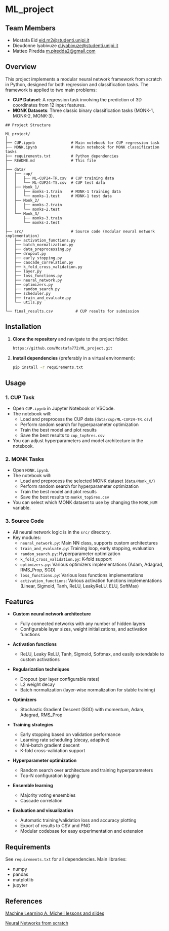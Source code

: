 # ML_project

## Team Members

- Mostafa Eid eid.m2@studenti.unipi.it
- Dieudonne Iyabivuze d.iyabivuze@studenti.unipi.it
- Matteo Piredda m.piredda2@gmail.com

## Overview

This project implements a modular neural network framework from scratch in Python, designed for both regression and classification tasks. The framework is applied to two main problems:

- **CUP Dataset**: A regression task involving the prediction of 3D coordinates from 12 input features.
- **MONK Datasets**: Three classic binary classification tasks (MONK-1, MONK-2, MONK-3).

```
## Project Structure

ML_project/
│
├── CUP.ipynb                # Main notebook for CUP regression task
├── MONK.ipynb               # Main notebook for MONK classification tasks
├── requirements.txt         # Python dependencies
├── README.md                # This file
│
├── data/
│   ├── cup/
│   │   ├── ML-CUP24-TR.csv  # CUP training data
│   │   └── ML-CUP24-TS.csv  # CUP test data
│   ├── Monk_1/
│   │   ├── monks-1.train    # MONK-1 training data
│   │   └── monks-1.test     # MONK-1 test data
│   ├── Monk_2/
│   │   ├── monks-2.train
│   │   └── monks-2.test
│   └── Monk_3/
│       ├── monks-3.train
│       └── monks-3.test
│
├── src/                     # Source code (modular neural network implementation)
│   ├── activation_functions.py
│   ├── batch_normalization.py
│   ├── data_preprocessing.py
│   ├── dropout.py
│   ├── early_stopping.py
│   ├── cascade_correlation.py
│   ├── k_fold_cross_validation.py
│   ├── layer.py
│   ├── loss_functions.py
│   ├── neural_network.py
│   ├── optimizers.py
│   ├── random_search.py
│   ├── scheduler.py
│   ├── train_and_evaluate.py
│   └── utils.py
│
└── final_results.csv          # CUP results for submission

```

## Installation

1. **Clone the repository** and navigate to the project folder.

   ```bash
   https://github.com/Mostafa772/ML_project.git
   ```
2. **Install dependencies** (preferably in a virtual environment):

   ```bash
   pip install -r requirements.txt
   ```

## Usage

### 1. CUP Task

- Open `CUP.ipynb` in Jupyter Notebook or VSCode.
- The notebook will:
  - Load and preprocess the CUP data (`data/cup/ML-CUP24-TR.csv`)
  - Perform random search for hyperparameter optimization
  - Train the best model and plot results
  - Save the best results to `cup_top5res.csv`
- You can adjust hyperparameters and model architecture in the notebook.

### 2. MONK Tasks

- Open `MONK.ipynb`.
- The notebook will:
  - Load and preprocess the selected MONK dataset (`data/Monk_X/`)
  - Perform random search for hyperparameter optimization
  - Train the best model and plot results
  - Save the best results to `monkX_top5res.csv`
- You can select which MONK dataset to use by changing the `MONK_NUM` variable.

### 3. Source Code

- All neural network logic is in the `src/` directory.
- Key modules:
  - `neural_network.py`: Main NN class, supports custom architectures
  - `train_and_evaluate.py`: Training loop, early stopping, evaluation
  - `random_search.py`: Hyperparameter optimization
  - `k_fold_cross_validation.py`: K-fold support
  - `optimizers.py`: Various optimizers implementations (Adam, Adagrad, RMS_Prop, SGD)
  - `loss_functions.py`: Various loss functions implementations
  - `activation_functions`: Various activation functions implementations (Linear, Sigmoid, Tanh, ReLU, LeakyReLU, ELU, SoftMax)

## Features

- **Custom neural network architecture**

  - Fully connected networks with any number of hidden layers
  - Configurable layer sizes, weight initializations, and activation functions
- **Activation functions**

  - ReLU, Leaky ReLU, Tanh, Sigmoid, Softmax, and easily extendable to custom activations
- **Regularization techniques**

  - Dropout (per layer configurable rates)
  - L2 weight decay
  - Batch normalization (layer-wise normalization for stable training)
- **Optimizers**

  - Stochastic Gradient Descent (SGD) with momentum, Adam, Adagrad, RMS_Prop
- **Training strategies**

  - Early stopping based on validation performance
  - Learning rate scheduling (decay, adaptive)
  - Mini-batch gradient descent
  - K-fold cross-validation support
- **Hyperparameter optimization**

  - Random search over architecture and training hyperparameters
  - Top-N configuration logging
- **Ensemble learning**

  - Majority voting ensembles
  - Cascade correlation
- **Evaluation and visualization**

  - Automatic training/validation loss and accuracy plotting
  - Export of results to CSV and PNG
  - Modular codebase for easy experimentation and extension

## Requirements

See `requirements.txt` for all dependencies. Main libraries:
- numpy
- pandas
- matplotlib
- jupyter

## References

[Machine Learning A. Micheli lessons and slides](https://elearning.di.unipi.it/course/view.php?id=994)

[Neural Networks from scratch](https://github.com/GeorgeQLe/Textbooks-and-Papers/blob/master/%5BML%5D%20Harrison%20Kinsley%2C%20Daniel%20Kukie%C5%82a%20-%20Neural%20Networks%20from%20Scratch%20in%20Python%20(2020).pdf)
